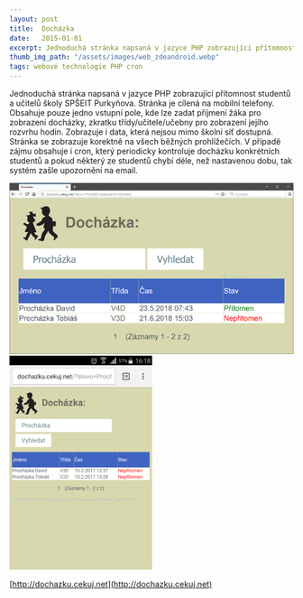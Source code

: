 ```yaml
---
layout: post
title:  Docházka
date:   2015-01-01
excerpt: Jednoduchá stránka napsaná v jazyce PHP zobrazující přítomnost studentů a učitelů školy SPŠEIT Purkyňova.
thumb_img_path: "/assets/images/web_zdeandroid.webp"
tags: webové technologie PHP cron
---
```


Jednoduchá stránka napsaná v jazyce PHP zobrazující přítomnost studentů a učitelů školy SPŠEIT Purkyňova. Stránka je cílená na mobilní telefony. Obsahuje pouze jedno vstupní pole, kde lze zadat příjmení žáka pro zobrazení docházky, zkratku třídy/učitele/učebny pro zobrazení jejího rozvrhu hodin. Zobrazuje i data, která nejsou mimo školní síť dostupná. Stránka se zobrazuje korektně na všech běžných prohlížečích. V případě zájmu obsahuje i cron, který periodicky kontroluje docházku konkrétních studentů a pokud některý ze studentů chybí déle, než nastavenou dobu, tak systém zašle upozornění na email.

![Desktop screenshot](/assets/images/web_zdewin.webp)
![Mobile screenshot](/assets/images/web_zdeandroid.webp)

[http://dochazku.cekuj.net](http://dochazku.cekuj.net)

